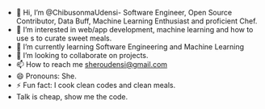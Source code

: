 - 👋 Hi, I’m @ChibusonmaUdensi- Software Engineer, Open Source Contributor, Data Buff, Machine Learning Enthusiast and proficient Chef.
- 👀 I’m interested in web/app development, machine learning and how to use s to curate sweet meals.
- 🌱 I’m currently learning Software Engineering and Machine Learning
- 💞️ I’m looking to collaborate on projects.
- 📫 How to reach me sheroudensi@gmail.com
- 😄 Pronouns: She.
- ⚡ Fun fact: I cook clean codes and clean meals.
- Talk is cheap, show me the code.

<!---
ChibusonmaUdensi/ChibusonmaUdensi is a ✨ special ✨ repository because its `README.md` (this file) appears on your GitHub profile.
You can click the Preview link to take a look at your changes.
--->
